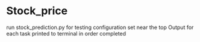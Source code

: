 # Stock_price
run stock_prediction.py for testing
configuration set near the top
Output for each task printed to terminal in order completed